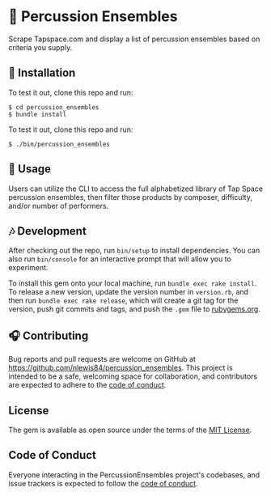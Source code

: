 # :drum: Percussion Ensembles

Scrape Tapspace.com and display a list of percussion ensembles based on criteria you supply.

## :musical_score: Installation

To test it out, clone this repo and run:

    $ cd percussion_ensembles
    $ bundle install

To test it out, clone this repo and run:

    $ ./bin/percussion_ensembles

## :musical_note: Usage

Users can utilize the CLI to access the full alphabetized library of Tap Space percussion ensembles, then filter those products by composer, difficulty, and/or number of performers.

## :notes: Development

After checking out the repo, run `bin/setup` to install dependencies. You can also run `bin/console` for an interactive prompt that will allow you to experiment.

To install this gem onto your local machine, run `bundle exec rake install`. To release a new version, update the version number in `version.rb`, and then run `bundle exec rake release`, which will create a git tag for the version, push git commits and tags, and push the `.gem` file to [rubygems.org](https://rubygems.org).

## :headphones: Contributing

Bug reports and pull requests are welcome on GitHub at https://github.com/nlewis84/percussion_ensembles. This project is intended to be a safe, welcoming space for collaboration, and contributors are expected to adhere to the [code of conduct](https://github.com/nlewis84/percussion_ensemble/blob/master/CODE_OF_CONDUCT.md).


## License

The gem is available as open source under the terms of the [MIT License](https://opensource.org/licenses/MIT).

## Code of Conduct

Everyone interacting in the PercussionEnsembles project's codebases, and issue trackers is expected to follow the [code of conduct](https://github.com/nlewis84/percussion_ensemble/blob/master/CODE_OF_CONDUCT.md).
